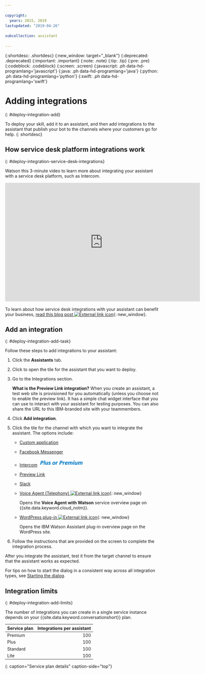 ```yaml
---

copyright:
  years: 2015, 2019
lastupdated: "2019-04-26"

subcollection: assistant

---
```


{:shortdesc: .shortdesc}
{:new_window: target="_blank"}
{:deprecated: .deprecated}
{:important: .important}
{:note: .note}
{:tip: .tip}
{:pre: .pre}
{:codeblock: .codeblock}
{:screen: .screen}
{:javascript: .ph data-hd-programlang='javascript'}
{:java: .ph data-hd-programlang='java'}
{:python: .ph data-hd-programlang='python'}
{:swift: .ph data-hd-programlang='swift'}

# Adding integrations
{: #deploy-integration-add}

To deploy your skill, add it to an assistant, and then add integrations to the assistant that publish your bot to the channels where your customers go for help.
{: shortdesc}

## How service desk platform integrations work
{: #deploy-integration-service-desk-integrations}

Watson this 3-minute video to learn more about integrating your assistant with a service desk platform, such as Intercom.

<iframe class="embed-responsive-item" id="youtubeplayer" title="Overview of how service desk integrations work" type="text/html" width="640" height="390" src="https://www.youtube.com/embed/pJSCZLQVgCY?rel=0" frameborder="0" webkitallowfullscreen mozallowfullscreen allowfullscreen> </iframe>

To learn about how service desk integrations with your assistant can benefit your business, [read this blog post ![External link icon](../../icons/launch-glyph.svg "External link icon")](https://medium.com/ibm-watson/contact-center-post-394dff427c8){: new_window}.

## Add an integration
{: #deploy-integration-add-task}

Follow these steps to add integrations to your assistant:

1.  Click the **Assistants** tab.

1.  Click to open the tile for the assistant that you want to deploy.

1.  Go to the Integrations section.

    **What is the Preview Link integration?** When you create an assistant, a test web site is provisioned for you automatically (unless you choose not to enable the preview link). It has a simple chat widget interface that you can use to interact with your assistant for testing purposes. You can also share the URL to this IBM-branded site with your teammembers.

1.  Click **Add integration**.

1.  Click the tile for the channel with which you want to integrate the assistant. The options include:

    - [Custom application](/docs/services/assistant?topic=assistant-deploy-custom-app)
    - [Facebook Messenger](/docs/services/assistant?topic=assistant-deploy-facebook)
    - [Intercom](/docs/services/assistant?topic=assistant-deploy-intercom)  ![Plus or Premium plan only](images/premium.png)
    - [Preview Link](/docs/services/assistant?topic=assistant-deploy-web-link)
    - [Slack](/docs/services/assistant?topic=assistant-deploy-slack)
    - [Voice Agent (Telephony)  ![External link icon](../../icons/launch-glyph.svg "External link icon")](https://cloud.ibm.com/catalog/services/voice-agent-with-watson){: new_window}

      Opens the **Voice Agent with Watson** service overview page on {{site.data.keyword.cloud_notm}}.
    - [WordPress plug-in ![External link icon](../../icons/launch-glyph.svg "External link icon")](https://wordpress.org/plugins/conversation-watson/){: new_window}

      Opens the IBM Watson Assistant plug-in overview page on the WordPress site.

1.  Follow the instructions that are provided on the screen to complete the integration process.

After you integrate the assistant, test it from the target channel to ensure that the assistant works as expected.

For tips on how to start the dialog in a consistent way across all integration types, see [Starting the dialog](/docs/services/assistant?topic=assistant-dialog-start).

## Integration limits
{: #deploy-integration-add-limits}

The number of integrations you can create in a single service instance depends on your {{site.data.keyword.conversationshort}} plan.

| Service plan     | Integrations per assistant |
|------------------|---------------------------:|
| Premium          |                        100 |
| Plus             |                        100 |
| Standard         |                        100 |
| Lite             |                        100 |
{: caption="Service plan details" caption-side="top"}
